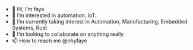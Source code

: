 - 👋 Hi, I’m faye
- 👀 I’m interested in automation, IoT.
- 🌱 I’m currently taking interest in Automation, Manufacturing, Embedded Systems, Rust
- 💞️ I’m looking to collaborate on anything really
- 📫 How to reach me @nhyfaye 

<!---
nhyfaye/nhyfaye is a ✨ special ✨ repository because its `README.md` (this file) appears on your GitHub profile.
You can click the Preview link to take a look at your changes.
--->
